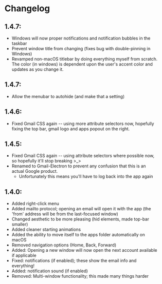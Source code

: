 # Changelog

## 1.4.7:
- Windows will now proper notifications and notification bubbles in the taskbar
- Prevent window title from changing (fixes bug with double-pinning in Windows)
- Revamped non-macOS titlebar by doing everything myself from scratch. The color (in windows) is dependent upon the user's accent color and updates as you change it.

## 1.4.7:
- Allow the menubar to autohide (and make that a setting)

## 1.4.6: 
- Fixed Gmail CSS again -- using more attribute selectors now, hopefully fixing the top bar, gmail logo and apps popout on the right.

## 1.4.5:

- Fixed Gmail CSS again -- using attribute selectors where possible now, so hopefully it'll stop breaking >_>
- Renamed to Gmail-Electron to prevent any confusion that this is an actual Google product.
  - Unfortunately this means you'll have to log back into the app again

## 1.4.0:

- Added right-click menu
- Added mailto protocol; opening an email will open it with the app (the 'from' address will be from the last-focused window)
- Changed aesthetic to be more pleasing (hid elements, made top-bar smaller)
- Added cleaner starting animations
- Added the ability to move itself to the apps folder automatically on macOS
- Removed navigation options (Home, Back, Forward)
- Added: Opening a new window will now open the next account available if applicable
- Fixed: notifications (if enabled); these show the email info and everything!
- Added: notification sound (if enabled)
- Removed: Multi-window functionality; this made many things harder
